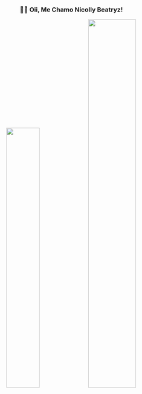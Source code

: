 <div align="center">

### 👩‍💻 Oii, Me Chamo Nicolly Beatryz!

<img width="42%" src="https://github-readme-stats.vercel.app/api?username=Nicolly20032003&show_icons=true&theme=radical&title_color=ff61ef&icon_color=00ffe5&text_color=ffffff&bg_color=0d1117&hide=prs" />
<img width="50%" src="https://github-readme-stats.vercel.app/api/top-langs/?username=Nicolly20032003&layout=compact&theme=radical&title_color=00ffe5&text_color=ffffff&bg_color=0d1117" />

</div>
